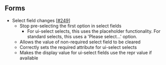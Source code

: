 ## Forms

* Select field changes [[#249](https://github.com/quantmind/lux/pull/249)]
    * Stop pre-selecting the first option in select fields
        * For ui-select selects, this uses the placeholder functionality. For standard selects, this uses a 'Please select...' option.
    * Allows the value of non-required select field to be cleared
    * Correctly sets the required attribute for ui-select selects
    * Makes the display value for ui-select fields use the repr value if available
